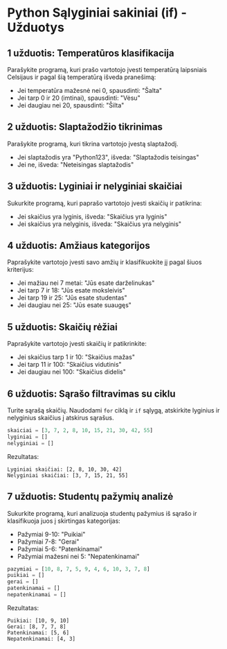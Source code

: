 # Python Sąlyginiai sakiniai (if) - Užduotys

## 1 užduotis: Temperatūros klasifikacija
Parašykite programą, kuri prašo vartotojo įvesti temperatūrą laipsniais Celsijaus ir pagal šią temperatūrą išveda pranešimą:
- Jei temperatūra mažesnė nei 0, spausdinti: "Šalta"
- Jei tarp 0 ir 20 (imtinai), spausdinti: "Vėsu"
- Jei daugiau nei 20, spausdinti: "Šilta"

## 2 užduotis: Slaptažodžio tikrinimas
Parašykite programą, kuri tikrina vartotojo įvestą slaptažodį.
- Jei slaptažodis yra "Python123", išveda: "Slaptažodis teisingas"
- Jei ne, išveda: "Neteisingas slaptažodis"

## 3 užduotis: Lyginiai ir nelyginiai skaičiai
Sukurkite programą, kuri paprašo vartotojo įvesti skaičių ir patikrina:
- Jei skaičius yra lyginis, išveda: "Skaičius yra lyginis"
- Jei skaičius yra nelyginis, išveda: "Skaičius yra nelyginis"

## 4 užduotis: Amžiaus kategorijos
Paprašykite vartotojo įvesti savo amžių ir klasifikuokite jį pagal šiuos kriterijus:
- Jei mažiau nei 7 metai: "Jūs esate darželinukas"
- Jei tarp 7 ir 18: "Jūs esate moksleivis"
- Jei tarp 19 ir 25: "Jūs esate studentas"
- Jei daugiau nei 25: "Jūs esate suaugęs"

## 5 užduotis: Skaičių rėžiai
Paprašykite vartotojo įvesti skaičių ir patikrinkite:
- Jei skaičius tarp 1 ir 10: "Skaičius mažas"
- Jei tarp 11 ir 100: "Skaičius vidutinis"
- Jei daugiau nei 100: "Skaičius didelis"

## 6 užduotis: Sąrašo filtravimas su ciklu
Turite sąrašą skaičių. Naudodami `for` ciklą ir `if` sąlygą, atskirkite lyginius ir nelyginius skaičius į atskirus sąrašus.

```python
skaiciai = [3, 7, 2, 8, 10, 15, 21, 30, 42, 55]
lyginiai = []
nelyginiai = []

```

Rezultatas:
```
Lyginiai skaičiai: [2, 8, 10, 30, 42]
Nelyginiai skaičiai: [3, 7, 15, 21, 55]
```

## 7 užduotis: Studentų pažymių analizė
Sukurkite programą, kuri analizuoja studentų pažymius iš sąrašo ir klasifikuoja juos į skirtingas kategorijas:
- Pažymiai 9-10: "Puikiai"
- Pažymiai 7-8: "Gerai"
- Pažymiai 5-6: "Patenkinamai"
- Pažymiai mažesni nei 5: "Nepatenkinamai"

```python
pazymiai = [10, 8, 7, 5, 9, 4, 6, 10, 3, 7, 8]
puikiai = []
gerai = []
patenkinamai = []
nepatenkinamai = []

```

Rezultatas:
```
Puikiai: [10, 9, 10]
Gerai: [8, 7, 7, 8]
Patenkinamai: [5, 6]
Nepatenkinamai: [4, 3]
```

